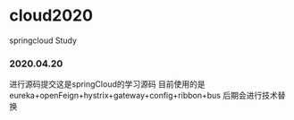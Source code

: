 # cloud2020
springcloud Study


### 2020.04.20 
进行源码提交这是springCloud的学习源码
目前使用的是eureka+openFeign+hystrix+gateway+config+ribbon+bus
后期会进行技术替换
